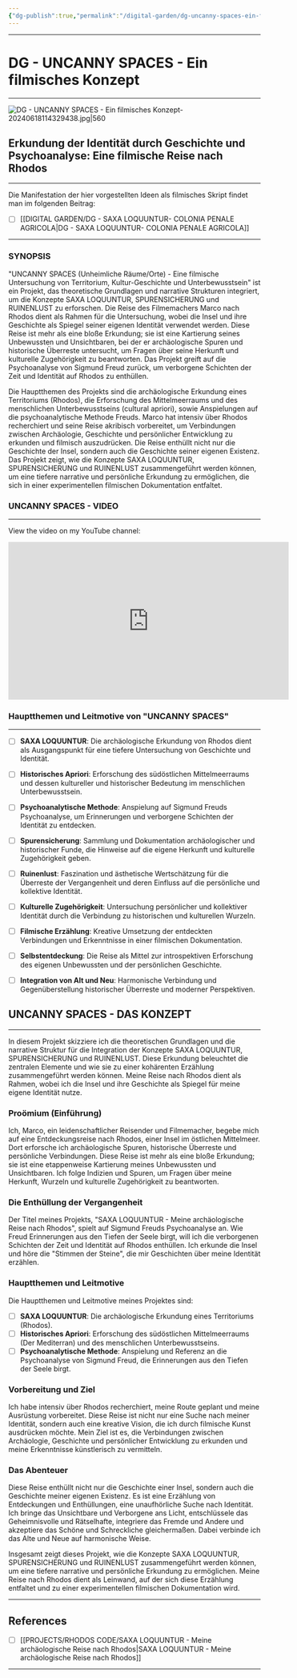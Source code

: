 ```yaml
---
{"dg-publish":true,"permalink":"/digital-garden/dg-uncanny-spaces-ein-filmisches-konzept/","title":"DG - UNCANNY SPACES - Ein filmisches Konzept","tags":["RHODOSCODE","Rhodos","SAXALOQUUNTUR","Seidenspinnerei","AlteSeidenfabrik","RHODOS22","RHODOS21","RHODOS23","filmic/method","filmic/concepts","UncannySpaces","uncanny","unheimlich","#DG2024AD06"]}
---
```



---
# DG - UNCANNY SPACES - Ein filmisches Konzept
---

![DG - UNCANNY SPACES - Ein filmisches Konzept-20240618114329438.jpg|560](/img/user/999%20attachements/DG%20-%20UNCANNY%20SPACES%20-%20Ein%20filmisches%20Konzept-20240618114329438.jpg)

## Erkundung der Identität durch Geschichte und Psychoanalyse: Eine filmische Reise nach Rhodos
---


Die Manifestation der hier vorgestellten Ideen als filmisches Skript findet man im folgenden Beitrag:

- [ ] [[DIGITAL GARDEN/DG - SAXA LOQUUNTUR- COLONIA PENALE AGRICOLA\|DG - SAXA LOQUUNTUR- COLONIA PENALE AGRICOLA]]

---

### SYNOPSIS

"UNCANNY SPACES (Unheimliche Räume/Orte) - Eine filmische Untersuchung von Territorium, Kultur-Geschichte und Unterbewusstsein" ist ein Projekt, das theoretische Grundlagen und narrative Strukturen integriert, um die Konzepte SAXA LOQUUNTUR, SPURENSICHERUNG und RUINENLUST zu erforschen. Die Reise des Filmemachers Marco nach Rhodos dient als Rahmen für die Untersuchung, wobei die Insel und ihre Geschichte als Spiegel seiner eigenen Identität verwendet werden. Diese Reise ist mehr als eine bloße Erkundung; sie ist eine Kartierung seines Unbewussten und Unsichtbaren, bei der er archäologische Spuren und historische Überreste untersucht, um Fragen über seine Herkunft und kulturelle Zugehörigkeit zu beantworten. Das Projekt greift auf die Psychoanalyse von Sigmund Freud zurück, um verborgene Schichten der Zeit und Identität auf Rhodos zu enthüllen.

Die Hauptthemen des Projekts sind die archäologische Erkundung eines Territoriums (Rhodos), die Erforschung des Mittelmeerraums und des menschlichen Unterbewusstseins (cultural apriori), sowie Anspielungen auf die psychoanalytische Methode Freuds. Marco hat intensiv über Rhodos recherchiert und seine Reise akribisch vorbereitet, um Verbindungen zwischen Archäologie, Geschichte und persönlicher Entwicklung zu erkunden und filmisch auszudrücken. Die Reise enthüllt nicht nur die Geschichte der Insel, sondern auch die Geschichte seiner eigenen Existenz. Das Projekt zeigt, wie die Konzepte SAXA LOQUUNTUR, SPURENSICHERUNG und RUINENLUST zusammengeführt werden können, um eine tiefere narrative und persönliche Erkundung zu ermöglichen, die sich in einer experimentellen filmischen Dokumentation entfaltet.

### UNCANNY SPACES - VIDEO
---

View the video on my YouTube channel:


<iframe width="560" height="315" src="https://www.youtube.com/embed/O_v0X1jQjzA?si=-AeM4-NjeAuTUDwi" title="YouTube video player" frameborder="0" allow="accelerometer; autoplay; clipboard-write; encrypted-media; gyroscope; picture-in-picture; web-share" referrerpolicy="strict-origin-when-cross-origin" allowfullscreen></iframe>

### Hauptthemen und Leitmotive von "UNCANNY SPACES"
---

- [ ] **SAXA LOQUUNTUR**: Die archäologische Erkundung von Rhodos dient als Ausgangspunkt für eine tiefere Untersuchung von Geschichte und Identität.
    
- [ ] **Historisches Apriori**: Erforschung des südöstlichen Mittelmeerraums und dessen kultureller und historischer Bedeutung im menschlichen Unterbewusstsein.
    
- [ ] **Psychoanalytische Methode**: Anspielung auf Sigmund Freuds Psychoanalyse, um Erinnerungen und verborgene Schichten der Identität zu entdecken.
    
- [ ] **Spurensicherung**: Sammlung und Dokumentation archäologischer und historischer Funde, die Hinweise auf die eigene Herkunft und kulturelle Zugehörigkeit geben.
    
- [ ] **Ruinenlust**: Faszination und ästhetische Wertschätzung für die Überreste der Vergangenheit und deren Einfluss auf die persönliche und kollektive Identität.
    
- [ ] **Kulturelle Zugehörigkeit**: Untersuchung persönlicher und kollektiver Identität durch die Verbindung zu historischen und kulturellen Wurzeln.
    
- [ ] **Filmische Erzählung**: Kreative Umsetzung der entdeckten Verbindungen und Erkenntnisse in einer filmischen Dokumentation.
    
- [ ] **Selbstentdeckung**: Die Reise als Mittel zur introspektiven Erforschung des eigenen Unbewussten und der persönlichen Geschichte.
    
- [ ] **Integration von Alt und Neu**: Harmonische Verbindung und Gegenüberstellung historischer Überreste und moderner Perspektiven.
    

## UNCANNY SPACES - DAS KONZEPT
---

In diesem Projekt skizziere ich die theoretischen Grundlagen und die narrative Struktur für die Integration der Konzepte SAXA LOQUUNTUR, SPURENSICHERUNG und RUINENLUST. Diese Erkundung beleuchtet die zentralen Elemente und wie sie zu einer kohärenten Erzählung zusammengeführt werden können. Meine Reise nach Rhodos dient als Rahmen, wobei ich die Insel und ihre Geschichte als Spiegel für meine eigene Identität nutze.

### Proömium (Einführung)

Ich, Marco, ein leidenschaftlicher Reisender und Filmemacher, begebe mich auf eine Entdeckungsreise nach Rhodos, einer Insel im östlichen Mittelmeer. Dort erforsche ich archäologische Spuren, historische Überreste und persönliche Verbindungen. Diese Reise ist mehr als eine bloße Erkundung; sie ist eine etappenweise Kartierung meines Unbewussten und Unsichtbaren. Ich folge Indizien und Spuren, um Fragen über meine Herkunft, Wurzeln und kulturelle Zugehörigkeit zu beantworten.

### Die Enthüllung der Vergangenheit

Der Titel meines Projekts, "SAXA LOQUUNTUR - Meine archäologische Reise nach Rhodos", spielt auf Sigmund Freuds Psychoanalyse an. Wie Freud Erinnerungen aus den Tiefen der Seele birgt, will ich die verborgenen Schichten der Zeit und Identität auf Rhodos enthüllen. Ich erkunde die Insel und höre die "Stimmen der Steine", die mir Geschichten über meine Identität erzählen.

### Hauptthemen und Leitmotive

Die Hauptthemen und Leitmotive meines Projektes sind:

- [ ] **SAXA LOQUUNTUR**: Die archäologische Erkundung eines Territoriums (Rhodos).
- [ ] **Historisches Apriori**: Erforschung des südöstlichen Mittelmeerraums (Der Mediterran) und des menschlichen Unterbewusstseins.
- [ ] **Psychoanalytische Methode**: Anspielung und Referenz an die Psychoanalyse von Sigmund Freud, die Erinnerungen aus den Tiefen der Seele birgt.

### Vorbereitung und Ziel

Ich habe intensiv über Rhodos recherchiert, meine Route geplant und meine Ausrüstung vorbereitet. Diese Reise ist nicht nur eine Suche nach meiner Identität, sondern auch eine kreative Vision, die ich durch filmische Kunst ausdrücken möchte. Mein Ziel ist es, die Verbindungen zwischen Archäologie, Geschichte und persönlicher Entwicklung zu erkunden und meine Erkenntnisse künstlerisch zu vermitteln.

### Das Abenteuer

Diese Reise enthüllt nicht nur die Geschichte einer Insel, sondern auch die Geschichte meiner eigenen Existenz. Es ist eine Erzählung von Entdeckungen und Enthüllungen, eine unaufhörliche Suche nach Identität. Ich bringe das Unsichtbare und Verborgene ans Licht, entschlüssele das Geheimnisvolle und Rätselhafte, integriere das Fremde und Andere und akzeptiere das Schöne und Schreckliche gleichermaßen. Dabei verbinde ich das Alte und Neue auf harmonische Weise.

Insgesamt zeigt dieses Projekt, wie die Konzepte SAXA LOQUUNTUR, SPURENSICHERUNG und RUINENLUST zusammengeführt werden können, um eine tiefere narrative und persönliche Erkundung zu ermöglichen. Meine Reise nach Rhodos dient als Leinwand, auf der sich diese Erzählung entfaltet und zu einer experimentellen filmischen Dokumentation wird.



---
## References

- [ ] [[PROJECTS/RHODOS CODE/SAXA LOQUUNTUR - Meine archäologische Reise nach Rhodos\|SAXA LOQUUNTUR - Meine archäologische Reise nach Rhodos]]

---

